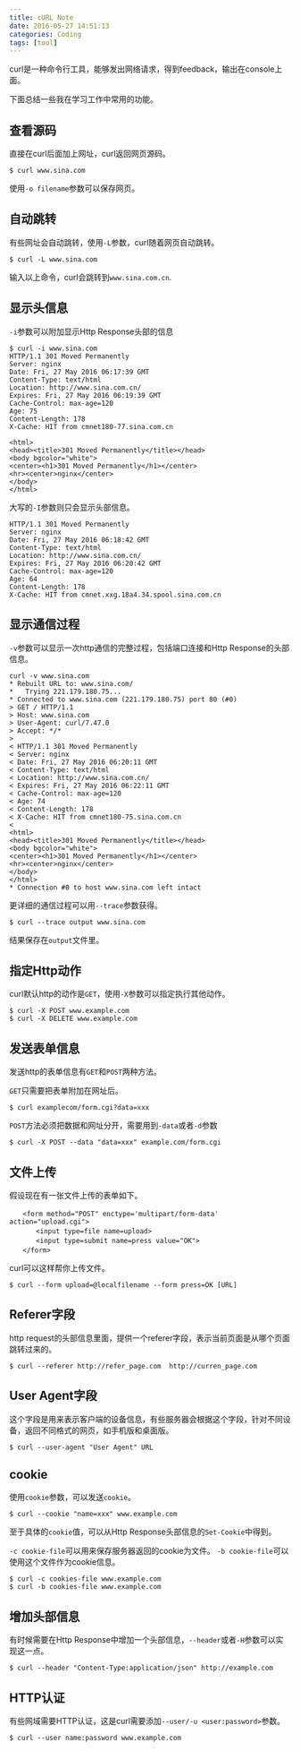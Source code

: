 ```yaml
---
title: cURL Note
date: 2016-05-27 14:51:13
categories: Coding
tags: [tool]
---
```


curl是一种命令行工具，能够发出网络请求，得到feedback，输出在console上面。

下面总结一些我在学习工作中常用的功能。

<!--more-->

## 查看源码

直接在curl后面加上网址，curl返回网页源码。

```
$ curl www.sina.com
```

使用`-o filename`参数可以保存网页。

## 自动跳转

有些网址会自动跳转，使用`-L`参数，curl随着网页自动跳转。

```
$ curl -L www.sina.com
```

输入以上命令，curl会跳转到`www.sina.com.cn`.

## 显示头信息

`-i`参数可以附加显示Http Response头部的信息

```
$ curl -i www.sina.com
HTTP/1.1 301 Moved Permanently
Server: nginx
Date: Fri, 27 May 2016 06:17:39 GMT
Content-Type: text/html
Location: http://www.sina.com.cn/
Expires: Fri, 27 May 2016 06:19:39 GMT
Cache-Control: max-age=120
Age: 75
Content-Length: 178
X-Cache: HIT from cmnet180-77.sina.com.cn

<html>
<head><title>301 Moved Permanently</title></head>
<body bgcolor="white">
<center><h1>301 Moved Permanently</h1></center>
<hr><center>nginx</center>
</body>
</html>
```

大写的`-I`参数则只会显示头部信息。

```
HTTP/1.1 301 Moved Permanently
Server: nginx
Date: Fri, 27 May 2016 06:18:42 GMT
Content-Type: text/html
Location: http://www.sina.com.cn/
Expires: Fri, 27 May 2016 06:20:42 GMT
Cache-Control: max-age=120
Age: 64
Content-Length: 178
X-Cache: HIT from cmnet.xxg.18a4.34.spool.sina.com.cn

```

## 显示通信过程

`-v`参数可以显示一次http通信的完整过程，包括端口连接和Http Response的头部信息。

```
curl -v www.sina.com
* Rebuilt URL to: www.sina.com/
*   Trying 221.179.180.75...
* Connected to www.sina.com (221.179.180.75) port 80 (#0)
> GET / HTTP/1.1
> Host: www.sina.com
> User-Agent: curl/7.47.0
> Accept: */*
> 
< HTTP/1.1 301 Moved Permanently
< Server: nginx
< Date: Fri, 27 May 2016 06:20:11 GMT
< Content-Type: text/html
< Location: http://www.sina.com.cn/
< Expires: Fri, 27 May 2016 06:22:11 GMT
< Cache-Control: max-age=120
< Age: 74
< Content-Length: 178
< X-Cache: HIT from cmnet180-75.sina.com.cn
< 
<html>
<head><title>301 Moved Permanently</title></head>
<body bgcolor="white">
<center><h1>301 Moved Permanently</h1></center>
<hr><center>nginx</center>
</body>
</html>
* Connection #0 to host www.sina.com left intact

```

更详细的通信过程可以用`--trace`参数获得。

```
$ curl --trace output www.sina.com
```

结果保存在`output`文件里。


## 指定Http动作

curl默认http的动作是`GET`，使用`-X`参数可以指定执行其他动作。

```
$ curl -X POST www.example.com
$ curl -X DELETE www.example.com
```

## 发送表单信息

发送http的表单信息有`GET`和`POST`两种方法。

`GET`只需要把表单附加在网址后。

```
$ curl examplecom/form.cgi?data=xxx
```

`POST`方法必须把数据和网址分开，需要用到`-data`或者`-d`参数

```
$ curl -X POST --data "data=xxx" example.com/form.cgi
```


## 文件上传

假设现在有一张文件上传的表单如下。

```
　　<form method="POST" enctype='multipart/form-data' action="upload.cgi">
　　　　<input type=file name=upload>
　　　　<input type=submit name=press value="OK">
　　</form>
```

curl可以这样帮你上传文件。

```
$ curl --form upload=@localfilename --form press=OK [URL]
```

## Referer字段

http request的头部信息里面，提供一个referer字段，表示当前页面是从哪个页面跳转过来的。

```
$ curl --referer http://refer_page.com  http://curren_page.com
```

## User Agent字段

这个字段是用来表示客户端的设备信息，有些服务器会根据这个字段，针对不同设备，返回不同格式的网页，如手机版和桌面版。

```
$ curl --user-agent "User Agent" URL
```

## cookie

使用`cookie`参数，可以发送`cookie`。

```
$ curl --cookie "name=xxx" www.example.com
```

至于具体的`cookie`值，可以从Http Response头部信息的`Set-Cookie`中得到。

`-c cookie-file`可以用来保存服务器返回的cookie为文件。
`-b cookie-file`可以使用这个文件作为cookie信息。

```
$ curl -c cookies-file www.example.com
$ curl -b cookies-file www.example.com
```


## 增加头部信息

有时候需要在Http Response中增加一个头部信息，`--header`或者`-H`参数可以实现这一点。

```
$ curl --header "Content-Type:application/json" http://example.com
```

## HTTP认证

有些网域需要HTTP认证，这是curl需要添加`--user/-u <user:password>`参数。

```
$ curl --user name:password www.example.com
```
